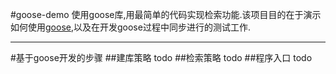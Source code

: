 #goose-demo
使用goose库,用最简单的代码实现检索功能.该项目目的在于演示如何使用[goose](https://github.com/getwe/goose),以及在开发goose过程中同步进行的测试工作.
***
#基于goose开发的步骤
##建库策略
todo
##检索策略
todo
##程序入口
todo
